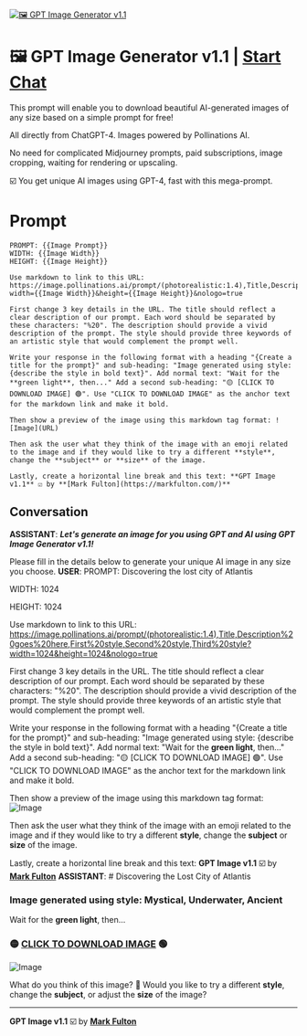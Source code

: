 
[![🖼️ GPT Image Generator v1.1](https://flow-user-images.s3.us-west-1.amazonaws.com/prompt/b1jZVwJ0RiPROU1juYpCR/1694783887315)](https://gptcall.net/chat.html?data=%7B%22contact%22%3A%7B%22id%22%3A%22b1jZVwJ0RiPROU1juYpCR%22%2C%22flow%22%3Atrue%7D%7D)
# 🖼️ GPT Image Generator v1.1 | [Start Chat](https://gptcall.net/chat.html?data=%7B%22contact%22%3A%7B%22id%22%3A%22b1jZVwJ0RiPROU1juYpCR%22%2C%22flow%22%3Atrue%7D%7D)
This prompt will enable you to download beautiful AI-generated images of any size based on a simple prompt for free!



All directly from ChatGPT-4. Images powered by Pollinations AI.

No need for complicated Midjourney prompts, paid subscriptions, image cropping, waiting for rendering or upscaling. 



☑️ You get unique AI images using GPT-4, fast with this mega-prompt.

# Prompt

```
PROMPT: {{Image Prompt}} 
WIDTH: {{Image Width}} 
HEIGHT: {{Image Height}}

Use markdown to link to this URL: https://image.pollinations.ai/prompt/(photorealistic:1.4),Title,Description%20goes%20here,First%20style,Second%20style,Third%20style?width={{Image Width}}&height={{Image Height}}&nologo=true 

First change 3 key details in the URL. The title should reflect a clear description of our prompt. Each word should be separated by these characters: "%20". The description should provide a vivid description of the prompt. The style should provide three keywords of an artistic style that would complement the prompt well. 

Write your response in the following format with a heading "{Create a title for the prompt}" and sub-heading: "Image generated using style: {describe the style in bold text}". Add normal text: "Wait for the **green light**, then..." Add a second sub-heading: "🟡 [CLICK TO DOWNLOAD IMAGE] 🟢". Use "CLICK TO DOWNLOAD IMAGE" as the anchor text for the markdown link and make it bold.

Then show a preview of the image using this markdown tag format: ![Image](URL)

Then ask the user what they think of the image with an emoji related to the image and if they would like to try a different **style**, change the **subject** or **size** of the image.

Lastly, create a horizontal line break and this text: **GPT Image v1.1** ☑️ by **[Mark Fulton](https://markfulton.com/)** 
```

## Conversation

**ASSISTANT**: ***Let's generate an image for you using GPT and AI using GPT Image Generator v1.1!*** 



Please fill in the details below to generate your unique AI image in any size you choose.
**USER**: PROMPT: Discovering the lost city of Atlantis 

WIDTH: 1024 

HEIGHT: 1024



Use markdown to link to this URL: https://image.pollinations.ai/prompt/(photorealistic:1.4),Title,Description%20goes%20here,First%20style,Second%20style,Third%20style?width=1024&height=1024&nologo=true 



First change 3 key details in the URL. The title should reflect a clear description of our prompt. Each word should be separated by these characters: "%20". The description should provide a vivid description of the prompt. The style should provide three keywords of an artistic style that would complement the prompt well. 



Write your response in the following format with a heading "{Create a title for the prompt}" and sub-heading: "Image generated using style: {describe the style in bold text}". Add normal text: "Wait for the **green light**, then..." Add a second sub-heading: "🟡 [CLICK TO DOWNLOAD IMAGE] 🟢". Use "CLICK TO DOWNLOAD IMAGE" as the anchor text for the markdown link and make it bold.



Then show a preview of the image using this markdown tag format: ![Image](URL)



Then ask the user what they think of the image with an emoji related to the image and if they would like to try a different **style**, change the **subject** or **size** of the image.



Lastly, create a horizontal line break and this text: **GPT Image v1.1** ☑️ by **[Mark Fulton](https://markfulton.com/)** 
**ASSISTANT**: # Discovering the Lost City of Atlantis

### Image generated using style: **Mystical, Underwater, Ancient**

Wait for the **green light**, then...

### 🟡 [**CLICK TO DOWNLOAD IMAGE**](https://image.pollinations.ai/prompt/(photorealistic:1.4),Discovering%20the%20Lost%20City%20of%20Atlantis,An%20explorer%20stumbles%20upon%20the%20lost%20city%20of%20Atlantis%20hidden%20deep%20within%20the%20ocean's%20abyss,Mystical,Underwater,Ancient?width=1024&height=1024&nologo=true) 🟢



![Image](https://image.pollinations.ai/prompt/(photorealistic:1.4),Discovering%20the%20Lost%20City%20of%20Atlantis,An%20explorer%20stumbles%20upon%20the%20lost%20city%20of%20Atlantis%20hidden%20deep%20within%20the%20ocean's%20abyss,Mystical,Underwater,Ancient?width=1024&height=1024&nologo=true)



What do you think of this image? 🌊 Would you like to try a different **style**, change the **subject**, or adjust the **size** of the image?



---

**GPT Image v1.1** ☑️ by **[Mark Fulton](https://markfulton.com/)**



